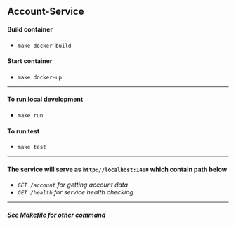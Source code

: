 ## Account-Service
#### Build container
- `make docker-build`  
#### Start container
- `make docker-up`  
***
#### To run local development  
- `make run`  
#### To run test  
- `make test`  
***
#### The service will serve as `http://localhost:1400` which contain path below  
- *`GET /account` for getting account data*  
- *`GET /health` for service health checking*  
***
##### *See Makefile for other command*